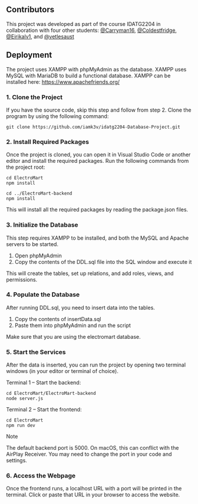 ## Contributors

This project was developed as part of the course IDATG2204 in collaboration with four other students: [@Carryman16](https://github.com/Carryman16), [@Coldestfridge](https://github.com/Coldestfridge), [@Eirikalv1](https://github.com/Eirikalv1),  and [@vetlesaust](https://github.com/vetlesaust)

## Deployment

The project uses XAMPP with phpMyAdmin as the database. XAMPP uses MySQL with MariaDB to build a functional database.
XAMPP can be installed here: https://www.apachefriends.org/

### 1. Clone the Project

If you have the source code, skip this step and follow from step 2.
Clone the program by using the following command:

```git clone https://github.com/iamk3v/idatg2204-Database-Project.git```

### 2. Install Required Packages

Once the project is cloned, you can open it in Visual Studio Code or another editor and install the required packages.
Run the following commands from the project root:
```
cd ElectroMart
npm install

cd ../ElectroMart-backend
npm install
```
This will install all the required packages by reading the package.json files.

### 3. Initialize the Database

This step requires XAMPP to be installed, and both the MySQL and Apache servers to be started.

1. Open phpMyAdmin
2. Copy the contents of the DDL.sql file into the SQL window and execute it

This will create the tables, set up relations, and add roles, views, and permissions.

### 4. Populate the Database

After running DDL.sql, you need to insert data into the tables.

1. Copy the contents of insertData.sql    
2. Paste them into phpMyAdmin and run the script

Make sure that you are using the electromart database.

### 5. Start the Services

After the data is inserted, you can run the project by opening two terminal windows (in your editor or terminal of choice).

Terminal 1 – Start the backend:
```
cd ElectroMart/ElectroMart-backend
node server.js
```
Terminal 2 – Start the frontend:
```
cd ElectroMart
npm run dev
```
> [!NOTE]
> The default backend port is 5000. On macOS, this can conflict with the AirPlay Receiver. You may need to change the port in your code and settings.

### 6. Access the Webpage

Once the frontend runs, a localhost URL with a port will be printed in the terminal.
Click or paste that URL in your browser to access the website.

